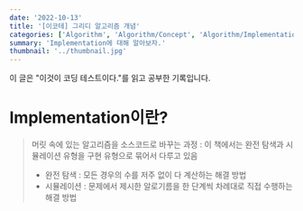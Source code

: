 ```yaml
---
date: '2022-10-13'
title: '[이코테] 그리디 알고리즘 개념'
categories: ['Algorithm', 'Algorithm/Concept', 'Algorithm/Implementation']
summary: 'Implementation에 대해 알아보자.'
thumbnail: '../thumbnail.jpg'
---
```


<p>이 글은 "이것이 코딩 테스트이다."를 읽고 공부한 기록입니다.</p>

# Implementation이란?

> 머릿 속에 있는 알고리즘을 소스코드로 바꾸는 과정 : 이 책에서는 완전 탐색과 시뮬레이션 유형을 구현 유형으로 묶어서 다루고 있음
>
> - 완전 탐색 : 모든 경우의 수를 저주 없이 다 계산하는 해결 방법
> - 시뮬레이션 : 문제에서 제시한 알로기름을 한 단계씩 차례대로 직접 수행하는 해결 방법
